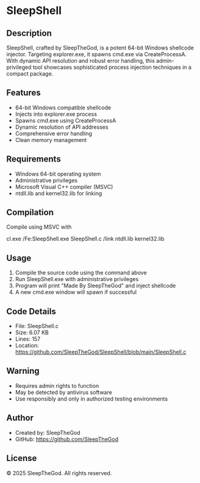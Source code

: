 # SleepShell

## Description
SleepShell, crafted by SleepTheGod, is a potent 64-bit Windows shellcode injector. Targeting explorer.exe, it spawns cmd.exe via CreateProcessA. With dynamic API resolution and robust error handling, this admin-privileged tool showcases sophisticated process injection techniques in a compact package.

## Features
- 64-bit Windows compatible shellcode
- Injects into explorer.exe process
- Spawns cmd.exe using CreateProcessA
- Dynamic resolution of API addresses
- Comprehensive error handling
- Clean memory management

## Requirements
- Windows 64-bit operating system
- Administrative privileges
- Microsoft Visual C++ compiler (MSVC)
- ntdll.lib and kernel32.lib for linking

## Compilation
Compile using MSVC with

cl.exe /Fe:SleepShell.exe SleepShell.c /link ntdll.lib kernel32.lib


## Usage
1. Compile the source code using the command above
2. Run SleepShell.exe with administrative privileges
3. Program will print "Made By SleepTheGod" and inject shellcode
4. A new cmd.exe window will spawn if successful

## Code Details
- File: SleepShell.c
- Size: 6.07 KB
- Lines: 157
- Location: https://github.com/SleepTheGod/SleepShell/blob/main/SleepShell.c

## Warning
- Requires admin rights to function
- May be detected by antivirus software
- Use responsibly and only in authorized testing environments

## Author
- Created by: SleepTheGod
- GitHub: https://github.com/SleepTheGod

## License
© 2025 SleepTheGod. All rights reserved.
